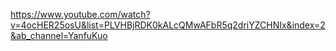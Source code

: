 https://www.youtube.com/watch?v=4ocHER25osU&list=PLVHBjRDK0kALcQMwAFbR5q2driYZCHNIx&index=2&ab_channel=YanfuKuo